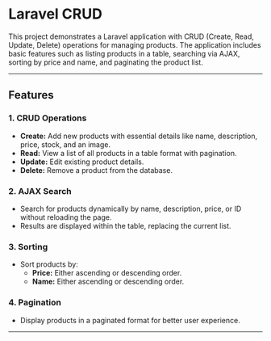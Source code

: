 # Laravel CRUD

This project demonstrates a Laravel application with CRUD (Create, Read, Update, Delete) operations for managing products. The application includes basic features such as listing products in a table, searching via AJAX, sorting by price and name, and paginating the product list.

---

## Features

### 1. **CRUD Operations**

-   **Create:** Add new products with essential details like name, description, price, stock, and an image.
-   **Read:** View a list of all products in a table format with pagination.
-   **Update:** Edit existing product details.
-   **Delete:** Remove a product from the database.

### 2. **AJAX Search**

-   Search for products dynamically by name, description, price, or ID without reloading the page.
-   Results are displayed within the table, replacing the current list.

### 3. **Sorting**

-   Sort products by:
    -   **Price:** Either ascending or descending order.
    -   **Name:** Either ascending or descending order.

### 4. **Pagination**

-   Display products in a paginated format for better user experience.

---
